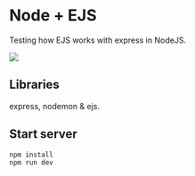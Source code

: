 # Node + EJS

Testing how EJS works with express in NodeJS.

<img src="https://i.ibb.co/SJTdtYz/img.png"/>

## Libraries

express, nodemon & ejs.

## Start server

```bash
npm install
npm run dev
```
